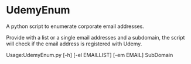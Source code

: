 # UdemyEnum
A python script to enumerate corporate email addresses.

Provide with a list or a single email addresses and a subdomain, the script will check if the email address is registered with Udemy.  

Usage:UdemyEnum.py [-h] [-el EMAILLIST] [-em EMAIL] SubDomain

